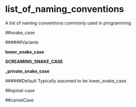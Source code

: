 list_of_naming_conventions
==========================

A list of naming conventions commonly used in programming

##snake_case
 
######Variants
 
**lower_snake_case**
 
**SCREAMING_SNAKE_CASE**
 
**_private_snake_case**
 
######Default
Typically assumed to be lower_snake_case.
 
##spinal-case
 
##camelCase
